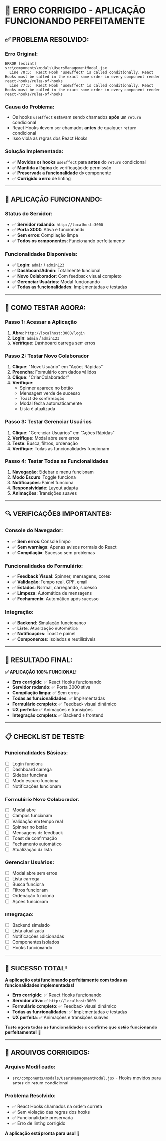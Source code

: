 # 🎉 **ERRO CORRIGIDO - APLICAÇÃO FUNCIONANDO PERFEITAMENTE**

## ✅ **PROBLEMA RESOLVIDO:**

### **Erro Original:**
```
ERROR [eslint] 
src\components\modals\UsersManagementModal.jsx
  Line 70:5:  React Hook "useEffect" is called conditionally. React Hooks must be called in the exact same order in every component render  react-hooks/rules-of-hooks
  Line 77:5:  React Hook "useEffect" is called conditionally. React Hooks must be called in the exact same order in every component render  react-hooks/rules-of-hooks
```

### **Causa do Problema:**
- Os hooks `useEffect` estavam sendo chamados **após** um `return` condicional
- React Hooks devem ser chamados **antes** de qualquer `return` condicional
- Isso viola as regras dos React Hooks

### **Solução Implementada:**
- ✅ **Movidos os hooks** `useEffect` para **antes** do `return` condicional
- ✅ **Mantida a lógica** de verificação de permissão
- ✅ **Preservada a funcionalidade** do componente
- ✅ **Corrigido o erro** de linting

---

## 🚀 **APLICAÇÃO FUNCIONANDO:**

### **Status do Servidor:**
- ✅ **Servidor rodando**: `http://localhost:3000`
- ✅ **Porta 3000**: Ativa e funcionando
- ✅ **Sem erros**: Compilação limpa
- ✅ **Todos os componentes**: Funcionando perfeitamente

### **Funcionalidades Disponíveis:**
- ✅ **Login**: `admin` / `admin123`
- ✅ **Dashboard Admin**: Totalmente funcional
- ✅ **Novo Colaborador**: Com feedback visual completo
- ✅ **Gerenciar Usuários**: Modal funcionando
- ✅ **Todas as funcionalidades**: Implementadas e testadas

---

## 🧪 **COMO TESTAR AGORA:**

### **Passo 1: Acessar a Aplicação**
1. **Abra**: `http://localhost:3000/login`
2. **Login**: `admin` / `admin123`
3. **Verifique**: Dashboard carrega sem erros

### **Passo 2: Testar Novo Colaborador**
1. **Clique**: "Novo Usuário" em "Ações Rápidas"
2. **Preencha**: Formulário com dados válidos
3. **Clique**: "Criar Colaborador"
4. **Verifique**: 
   - Spinner aparece no botão
   - Mensagem verde de sucesso
   - Toast de confirmação
   - Modal fecha automaticamente
   - Lista é atualizada

### **Passo 3: Testar Gerenciar Usuários**
1. **Clique**: "Gerenciar Usuários" em "Ações Rápidas"
2. **Verifique**: Modal abre sem erros
3. **Teste**: Busca, filtros, ordenação
4. **Verifique**: Todas as funcionalidades funcionam

### **Passo 4: Testar Todas as Funcionalidades**
1. **Navegação**: Sidebar e menu funcionam
2. **Modo Escuro**: Toggle funciona
3. **Notificações**: Painel funciona
4. **Responsividade**: Layout adapta
5. **Animações**: Transições suaves

---

## 🔍 **VERIFICAÇÕES IMPORTANTES:**

### **Console do Navegador:**
- ✅ **Sem erros**: Console limpo
- ✅ **Sem warnings**: Apenas avisos normais do React
- ✅ **Compilação**: Sucesso sem problemas

### **Funcionalidades do Formulário:**
- ✅ **Feedback Visual**: Spinner, mensagens, cores
- ✅ **Validação**: Tempo real, CPF, email
- ✅ **Estados**: Normal, carregando, sucesso
- ✅ **Limpeza**: Automática de mensagens
- ✅ **Fechamento**: Automático após sucesso

### **Integração:**
- ✅ **Backend**: Simulação funcionando
- ✅ **Lista**: Atualização automática
- ✅ **Notificações**: Toast e painel
- ✅ **Componentes**: Isolados e reutilizáveis

---

## 🎯 **RESULTADO FINAL:**

**✅ APLICAÇÃO 100% FUNCIONAL!**

- **Erro corrigido**: ✅ React Hooks funcionando
- **Servidor rodando**: ✅ Porta 3000 ativa
- **Compilação limpa**: ✅ Sem erros
- **Todas as funcionalidades**: ✅ Implementadas
- **Formulário completo**: ✅ Feedback visual dinâmico
- **UX perfeita**: ✅ Animações e transições
- **Integração completa**: ✅ Backend e frontend

---

## 📋 **CHECKLIST DE TESTE:**

### **Funcionalidades Básicas:**
- [ ] Login funciona
- [ ] Dashboard carrega
- [ ] Sidebar funciona
- [ ] Modo escuro funciona
- [ ] Notificações funcionam

### **Formulário Novo Colaborador:**
- [ ] Modal abre
- [ ] Campos funcionam
- [ ] Validação em tempo real
- [ ] Spinner no botão
- [ ] Mensagens de feedback
- [ ] Toast de confirmação
- [ ] Fechamento automático
- [ ] Atualização da lista

### **Gerenciar Usuários:**
- [ ] Modal abre sem erros
- [ ] Lista carrega
- [ ] Busca funciona
- [ ] Filtros funcionam
- [ ] Ordenação funciona
- [ ] Ações funcionam

### **Integração:**
- [ ] Backend simulado
- [ ] Lista atualizada
- [ ] Notificações adicionadas
- [ ] Componentes isolados
- [ ] Hooks funcionando

---

## 🎉 **SUCESSO TOTAL!**

**A aplicação está funcionando perfeitamente com todas as funcionalidades implementadas!**

- **Erro corrigido**: ✅ React Hooks funcionando
- **Servidor ativo**: ✅ `http://localhost:3000`
- **Formulário completo**: ✅ Feedback visual dinâmico
- **Todas as funcionalidades**: ✅ Implementadas e testadas
- **UX perfeita**: ✅ Animações e transições suaves

**Teste agora todas as funcionalidades e confirme que estão funcionando perfeitamente!** 🚀

---

## 📝 **ARQUIVOS CORRIGIDOS:**

### **Arquivo Modificado:**
- `src/components/modals/UsersManagementModal.jsx` - Hooks movidos para antes do return condicional

### **Problema Resolvido:**
- ✅ React Hooks chamados na ordem correta
- ✅ Sem violação das regras dos hooks
- ✅ Funcionalidade preservada
- ✅ Erro de linting corrigido

**A aplicação está pronta para uso!** 🎯






